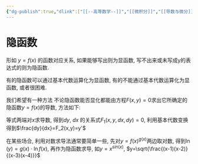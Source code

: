 ```yaml
---
{"dg-publish":true,"dlink":["[[--高等数学--]]","[[微积分]]","[[导数与微分]]"],"tags":null,"permalink":"/038-数字科学/math/微积分/导数与微分/隐函数求导/","dgPassFrontmatter":true}
---
```



# 隐函数
形如 $y=f(x)$ 的函数对应关系, 如果能够写出则为显函数, 写不出来或未写成y的表达式的则为隐函数.

有的隐函数可以通过基本代数运算化为显函数, 有的不能通过基本代数运算化为显函数, 或者很困难. 

我们希望有一种方法 不论隐函数能否显化都能由方程$F(x,y)=0$求出它所确定的隐函数$y=f(x)$的导数, 方法如下:

等式两端对$x$求导数, 得到$dy$, $dx$ 的关系式$F_1(x,y,dx,dy)=0$, 利用基本代数变换得到$\frac{dy}{dx}=F_2(x,y)=y'$ 


在某些场合, 利用对数求导法通常要简单一些, 先对$y=f(x)^{g(x)}$两边取对数, 得到$\ln(y)=g(x)\cdot \ln f(x)$, 再作为隐函数求导, 如$y=x^{sin(x)}$, $y=\sqrt{\frac{(x-1)(x-2)}{(x-3)(x-4)}}$